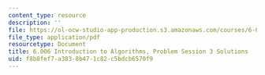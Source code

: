 ```yaml
---
content_type: resource
description: ''
file: https://ol-ocw-studio-app-production.s3.amazonaws.com/courses/6-006-introduction-to-algorithms-spring-2020/f8b8fef7a3838b471c82c5bdcb6570f9_MIT6_006s20_prob3sol.pdf
file_type: application/pdf
resourcetype: Document
title: 6.006 Introduction to Algorithms, Problem Session 3 Solutions
uid: f8b8fef7-a383-8b47-1c82-c5bdcb6570f9
---
```

